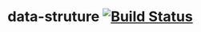 # data-struture [![Build Status](https://travis-ci.org/jwhu1024/data-structure.svg?branch=master)](https://travis-ci.org/jwhu1024/data-structure)
